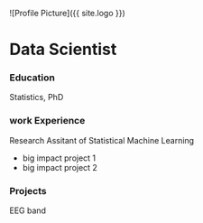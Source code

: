 ![Profile Picture]({{ site.logo }})
# Data Scientist 


### Education
Statistics, PhD

### work Experience 
Research Assitant of Statistical Machine Learning
- big impact project 1
- big impact project 2

### Projects
EEG band 


